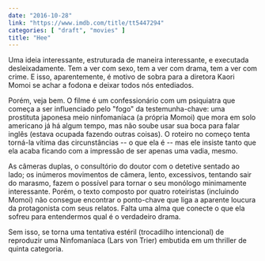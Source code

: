 ```yaml
---
date: "2016-10-28"
link: "https://www.imdb.com/title/tt5447294"
categories: [ "draft", "movies" ]
title: "Hee"
---
```

Uma ideia interessante, estruturada de maneira interessante, e executada desleixadamente. Tem a ver com sexo, tem a ver com drama, tem a ver com crime. E isso, aparentemente, é motivo de sobra para a diretora Kaori Momoi se achar a fodona e deixar todos nós entediados.

Porém, veja bem. O filme é um confessionário com um psiquiatra que começa a ser influenciado pelo "fogo" da testemunha-chave: uma prostituta japonesa meio ninfomaníaca (a própria Momoi) que mora em solo americano já há algum tempo, mas não soube usar sua boca para falar inglês (estava ocupada fazendo outras coisas). O roteiro no começo tenta torná-la vítima das circunstâncias -- o que ela é -- mas ele insiste tanto que ela acaba ficando com a impressão de ser apenas uma vadia, mesmo.

As câmeras duplas, o consultório do doutor com o detetive sentado ao lado; os inúmeros movimentos de câmera, lento, excessivos, tentando sair do marasmo, fazem o possível para tornar o seu monólogo minimamente interessante. Porém, o texto composto por quatro roteiristas (incluindo Momoi) não consegue encontrar o ponto-chave que liga a aparente loucura da protagonista com seus relatos. Falta uma alma que conecte o que ela sofreu para entendermos qual é o verdadeiro drama.

Sem isso, se torna uma tentativa estéril (trocadilho intencional) de reproduzir uma Ninfomaníaca (Lars von Trier) embutida em um thriller de quinta categoria.
